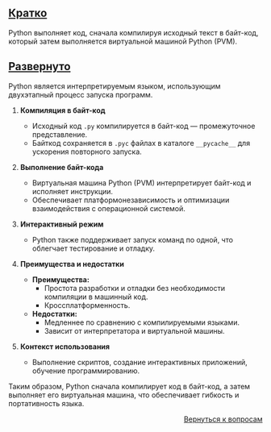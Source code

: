## <u>Кратко</u>

Python выполняет код, сначала компилируя исходный текст в байт-код, который затем выполняется виртуальной машиной
Python (PVM).

## <u>Развернуто</u>

Python является интерпретируемым языком, использующим двухэтапный процесс запуска программ.

1. **Компиляция в байт-код**
    - Исходный код `.py` компилируется в байт-код — промежуточное представление.
    - Байткод сохраняется в `.pyc` файлах в каталоге `__pycache__` для ускорения повторного запуска.

2. **Выполнение байт-кода**
    - Виртуальная машина Python (PVM) интерпретирует байт-код и исполняет инструкции.
    - Обеспечивает платформонезависимость и оптимизации взаимодействия с операционной системой.

3. **Интерактивный режим**
    - Python также поддерживает запуск команд по одной, что облегчает тестирование и отладку.

4. **Преимущества и недостатки**
    - **Преимущества:**
        - Простота разработки и отладки без необходимости компиляции в машинный код.
        - Кроссплатформенность.
    - **Недостатки:**
        - Медленнее по сравнению с компилируемыми языками.
        - Зависит от интерпретатора и виртуальной машины.

5. **Контекст использования**
    - Выполнение скриптов, создание интерактивных приложений, обучение программированию.

Таким образом, Python сначала компилирует код в байт-код, а затем выполняет его виртуальная машина, что обеспечивает
гибкость и портативность языка.

<div align="right">

[Вернуться к вопросам](../Вопросы.md)

</div>
